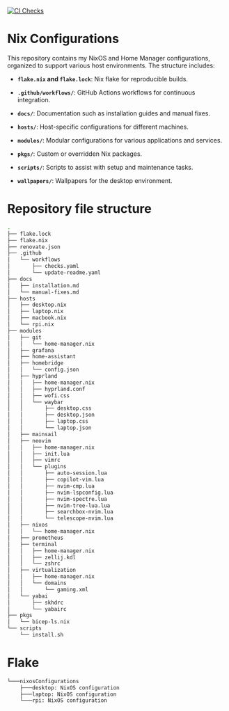 [![CI Checks](https://github.com/lasseheia/nix/actions/workflows/checks.yaml/badge.svg?branch=main&event=push)](https://github.com/lasseheia/nix/actions/workflows/checks.yaml)

# Nix Configurations

This repository contains my NixOS and Home Manager configurations, organized to support various host environments. The structure includes:

- **`flake.nix` and `flake.lock`**: Nix flake for reproducible builds.

- **`.github/workflows/`**: GitHub Actions workflows for continuous integration.

- **`docs/`**: Documentation such as installation guides and manual fixes.

- **`hosts/`**: Host-specific configurations for different machines.

- **`modules/`**: Modular configurations for various applications and services.

- **`pkgs/`**: Custom or overridden Nix packages.

- **`scripts/`**: Scripts to assist with setup and maintenance tasks.

- **`wallpapers/`**: Wallpapers for the desktop environment.

# Repository file structure

<!--START_SECTION:tree-->
```bash
.
├── flake.lock
├── flake.nix
├── renovate.json
├── .github
│   └── workflows
│       ├── checks.yaml
│       └── update-readme.yaml
├── docs
│   ├── installation.md
│   └── manual-fixes.md
├── hosts
│   ├── desktop.nix
│   ├── laptop.nix
│   ├── macbook.nix
│   └── rpi.nix
├── modules
│   ├── git
│   │   └── home-manager.nix
│   ├── grafana
│   ├── home-assistant
│   ├── homebridge
│   │   └── config.json
│   ├── hyprland
│   │   ├── home-manager.nix
│   │   ├── hyprland.conf
│   │   ├── wofi.css
│   │   └── waybar
│   │       ├── desktop.css
│   │       ├── desktop.json
│   │       ├── laptop.css
│   │       └── laptop.json
│   ├── mainsail
│   ├── neovim
│   │   ├── home-manager.nix
│   │   ├── init.lua
│   │   ├── vimrc
│   │   └── plugins
│   │       ├── auto-session.lua
│   │       ├── copilot-vim.lua
│   │       ├── nvim-cmp.lua
│   │       ├── nvim-lspconfig.lua
│   │       ├── nvim-spectre.lua
│   │       ├── nvim-tree-lua.lua
│   │       ├── searchbox-nvim.lua
│   │       └── telescope-nvim.lua
│   ├── nixos
│   │   └── home-manager.nix
│   ├── prometheus
│   ├── terminal
│   │   ├── home-manager.nix
│   │   ├── zellij.kdl
│   │   └── zshrc
│   ├── virtualization
│   │   ├── home-manager.nix
│   │   └── domains
│   │       └── gaming.xml
│   └── yabai
│       ├── skhdrc
│       └── yabairc
├── pkgs
│   └── bicep-ls.nix
└── scripts
    └── install.sh
```
<!--END_SECTION:tree-->

# Flake

<!--START_SECTION:flake-->
```bash
└───nixosConfigurations
    ├───desktop: NixOS configuration
    ├───laptop: NixOS configuration
    └───rpi: NixOS configuration
```
<!--END_SECTION:flake-->

